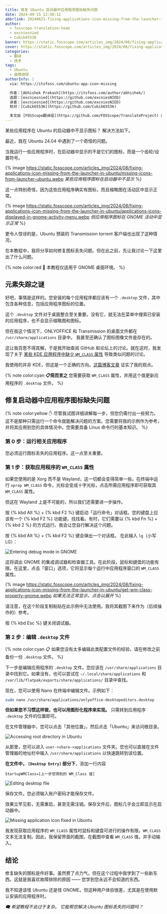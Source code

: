 ```yaml
---
title: 修复 Ubuntu 启动器中应用程序图标缺失问题
date: 2024-09-15 12:58:12
abbrlink: 20240621-fixing-applications-icon-missing-from-the-launcher-in-ubuntu
author:
  - fosscope-translation-team
  - excniesnied
  - Cubik65536
banner: https://static.fosscope.com/articles_img/2024/08/fixing-applications-icon-missing-from-the-launcher-in-ubuntu/fix-missing-app-icon-ubuntu.webp
cover: https://static.fosscope.com/articles_img/2024/08/fixing-applications-icon-missing-from-the-launcher-in-ubuntu/fix-missing-app-icon-ubuntu.webp
categories:
  - 翻译
  - 技术
tags:
  - Ubuntu
  - 故障排除
authorInfo: |
  via: https://itsfoss.com/ubuntu-app-icon-missing

  作者：[Abhishek Prakash](https://itsfoss.com/author/abhishek/)
  选题：[excniesnied](https://github.com/excniesNIED)
  译者：[excniesnied](https://github.com/excniesNIED)
  校对：[Cubik65536](https://github.com/Cubik65536)

  本文由 [FOSScope翻译组](https://github.com/FOSScope/TranslateProject) 原创编译，[开源观察](https://fosscope.com/) 荣誉推出
---
```


某些应用程序在 Ubuntu 的启动器中不显示图标？ 解决方法如下。

<!-- more -->

最近，我在 Ubuntu 24.04 中遇到了一个奇怪的问题。

当我运行一些应用程序时，在启动器中显示的不是它们的图标，而是一个齿轮/设置符号。

{% image https://static.fosscope.com/articles_img/2024/08/fixing-applications-icon-missing-from-the-launcher-in-ubuntu/missing-icons-from-launcher-ubuntu.webp *某些应用程序图标在启动器中不显示* %}

这一点特别奇怪，因为这些应用程序确实有图标，而且缩略图在活动区中显示正常。

{% image https://static.fosscope.com/articles_img/2024/08/fixing-applications-icon-missing-from-the-launcher-in-ubuntu/applications-icons-displayed-in-gnome-activity-menu.webp *但应用程序图标在 GNOME 活动中显示正常* %}

更令人惊讶的是，Ubuntu 预装的 Transmission torrent 客户端也出现了这种情况。

在本教程中，我将分享如何修复图标丢失问题。但在此之前，先让我讨论一下这里出了什么问题。

{% note color:red 🚧 本教程仅适用于 GNOME 桌面环境。 %}

## 元素失踪之谜

好吧，事情是这样的。您安装的每个应用程序都应该有一个 `.desktop` 文件，其中包含各种信息，包括应用程序图标的位置。

这个 `.desktop` 文件对于桌面整合至关重要。没有它，就无法在菜单中搜索已安装的应用程序，也不会显示缩略图和图标。

但在我这个情况下，ONLYOFFICE 和 Transmission 的桌面文件都在 `/usr/share/applications` 目录中。 我甚至还确认了图标图像文件是存在的。

这让我百思不得其解，于是我开始查阅 GitHub 和论坛上的讨论。就在这时，我发现了关于 [某些 KDE 应用程序中缺少 `WM_CLASS` 属性](https://askubuntu.com/questions/1251172/active-application-icon-not-shown-on-dock) 导致类似问题的讨论。

我使用的并非 KDE，但这是一个正确的方向。[这篇博客文章](https://ubuntuhandbook.org/index.php/2024/04/missing-icon-dock-ubuntu-2404/) 证实了我的观点。

{% note color:cyan **📋简而言之** 您需要获取 `WM_CLASS` 属性，并用这个值更新应用程序的 `.desktop` 文件。 %}

## 修复启动器中应用程序图标缺失问题

{% note color:yellow ✋ 尽管我试图详细讲解每一步，但您仍需付出一些努力。这不是那种只需运行一个命令就能解决问题的方案。您需要将我的示例作为参考，并将其应用到您的具体情况中。您需要具备 Linux 命令行的基本知识。 %}

### 第 0 步：运行相关应用程序

您必须运行图标丢失的应用程序。这一点至关重要。

### 第 1 步：获取应用程序的 `WM_CLASS` 属性

如果您使用的是 Xorg 而不是 Wayland，这一切都会变得简单一些。在终端中运行 `xprop WM_CLASS` 命令，光标会变成十字光标，点击所需应用程序即可获取其 `WM_CLASS` 属性。

但这在 Wayland 上是不可能的，所以我们还需要进一步操作。

按 {% kbd Alt %} + {% kbd F2 %} 键启动「运行命令」对话框。您的键盘上应该有一个 {% kbd F2 %} 功能键。找找看。有时，它们需要以 {% kbd Fn %} + {% kbd 2 %} 的方式运行。我会让您自行解决这个问题。

按 {% kbd Alt %} + {% kbd F2 %} 键会弹出一个对话框。 在此输入 `lg`（小写 LG）：

![Entering debug mode in GNOME](https://static.fosscope.com/articles_img/2024/08/fixing-applications-icon-missing-from-the-launcher-in-ubuntu/bring-debug-mode-gnome.webp)

这将调出 GNOME 的集成调试器和检查器工具。在此阶段，鼠标和键盘的功能有限。在这里，点击「窗口」选项，它将显示每个运行中应用程序窗口的 `WM_CLASS` 属性。

{% image https://static.fosscope.com/articles_img/2024/08/fixing-applications-icon-missing-from-the-launcher-in-ubuntu/get-wm-class-property-gnome.webp *如果无法正常显示，点击以展开* %}

请注意，在这个阶段复制粘贴在此示例中无法使用。我将其截图下来作为（后续操作的）参考。

按 {% kbd Esc %} 键关闭调试器。

### 第 2 步：编辑 `.desktop` 文件

{% note color:cyan 📋 如果您没有太多编辑此类配置文件的经验，请在修改之前备份一份 `.desktop` 文件。 %}

下一步是编辑应用程序的 `.desktop` 文件。您应该在 `/usr/share/applications` 目录中找到它。如果没有，也可以尝试在 `~/.local/share/applications` 和 `/var/lib/flatpak/exports/share/applications/` 目录中查找。

现在，您可以使用 Nano 在终端中编辑文件。示例如下：

```Bash
sudo nano /usr/share/applications/onlyoffice-desktopeditors.desktop
```

**但如果您不习惯这样做，也可以用图形化程序来实现。** 只需转到应用程序 `.desktop` 文件的位置即可。

在文件管理器中，您可以点击「其他位置」，然后点击「Ubuntu」来访问根目录。

![Accessing root directory in Ubuntu](https://static.fosscope.com/articles_img/2024/08/fixing-applications-icon-missing-from-the-launcher-in-ubuntu/access-root-directory-ubuntu.webp)

从那里，您可以进入 `user->share->applications` 文件夹。您也可以直接在文件管理器的地址栏中输入 `/usr/share/applications` 以快速跳转到该位置。

**在文件中， `[Desktop Entry]` 部分下**，添加一行内容

```
StartupWMClass=[上一步您得到的 WM_Class 值]
```

![Editing desktop file](https://static.fosscope.com/articles_img/2024/08/fixing-applications-icon-missing-from-the-launcher-in-ubuntu/editing-deskto-file.webp)

保存文件。您必须输入账户密码才能保存文件。

效果立竿见影，无需重启，甚至无需注销。保存文件后，图标几乎会立即显示在启动器中。

![Missing application icon fixed in Ubuntu](https://static.fosscope.com/articles_img/2024/08/fixing-applications-icon-missing-from-the-launcher-in-ubuntu/missing-application-icon-fixed-ubuntu.webp)

我发现获取应用程序的 `WM_CLASS` 属性时鼠标和键盘可进行的操作有限。`WM_CLASS` 文本无法复制。因此，我保留界面的截图，在截图中查看 `WM_CLASS` 值，并手动输入。

## 结论

修复缺失的图标是件好事。虽然费了点力气，但在这个过程中我学到了一些新东西。这就是我喜欢故障排除的原因 —— 您学到您永远不会知道的东西。

我不知道该怪 Ubuntu 还是怪 GNOME。但这种用户体验很差，尤其是在使用默认安装的应用程序时。

*🗨️ 希望教程不会过于复杂。 它能帮您解决 Ubuntu 图标丢失的问题吗？*
